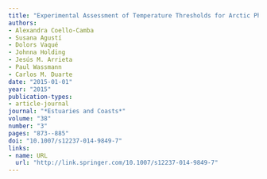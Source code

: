 ```yaml
---
title: "Experimental Assessment of Temperature Thresholds for Arctic Phytoplankton Communities"
authors:
- Alexandra Coello-Camba
- Susana Agustí
- Dolors Vaqué
- Johnna Holding
- Jesús M. Arrieta
- Paul Wassmann
- Carlos M. Duarte
date: "2015-01-01"
year: "2015"
publication-types:
- article-journal
journal: "*Estuaries and Coasts*"
volume: "38"
number: "3"
pages: "873--885"
doi: "10.1007/s12237-014-9849-7"
links:
- name: URL
  url: "http://link.springer.com/10.1007/s12237-014-9849-7"
---
```

